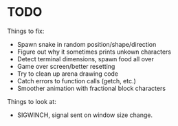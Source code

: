 TODO
====

Things to fix:
  * Spawn snake in random position/shape/direction
  * Figure out why it sometimes prints unkown characters
  * Detect terminal dimensions, spawn food all over
  * Game over screen/better resetting
  * Try to clean up arena drawing code
  * Catch errors to function calls (getch, etc.)
  * Smoother animation with fractional block characters

Things to look at:
  * SIGWINCH, signal sent on window size change.
